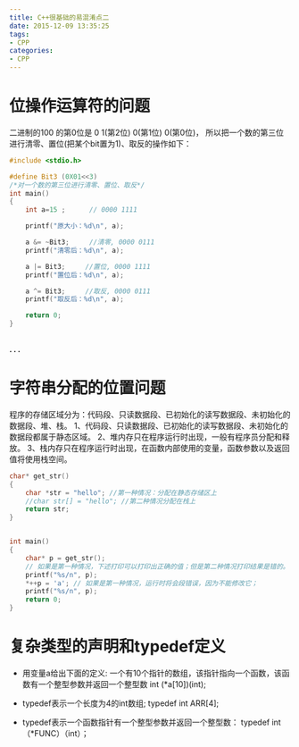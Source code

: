 ```yaml
---
title: C++很基础的易混淆点二
date: 2015-12-09 13:35:25
tags:
- CPP
categories:
- CPP
---
```


# 位操作运算符的问题
二进制的100 的第0位是 0
1(第2位)  0(第1位)  0(第0位)， 
所以把一个数的第三位进行清零、置位(把某个bit置为1)、取反的操作如下：
``` c++
#include <stdio.h>

#define Bit3 (0X01<<3)
/*对一个数的第三位进行清零、置位、取反*/
int main()
{
	int a=15 ;      // 0000 1111

	printf("原大小：%d\n", a);

	a &= ~Bit3;     //清零, 0000 0111
	printf("清零后：%d\n", a);

	a |= Bit3;     //置位, 0000 1111
	printf("置位后：%d\n", a);

	a ^= Bit3;     //取反, 0000 0111
	printf("取反后：%d\n", a);

	return 0;
}
   
```

**. . .**<!-- more -->

# 字符串分配的位置问题
程序的存储区域分为：代码段、只读数据段、已初始化的读写数据段、未初始化的数据段、堆、栈。
1、代码段、只读数据段、已初始化的读写数据段、未初始化的数据段都属于静态区域。
2、堆内存只在程序运行时出现，一般有程序员分配和释放。
3、栈内存只在程序运行时出现，在函数内部使用的变量，函数参数以及返回值将使用栈空间。
``` c++
char* get_str()
{
    char *str = "hello"; //第一种情况：分配在静态存储区上
    //char str[] = "hello"; //第二种情况分配在栈上
    return str;
}


int main()
{
    char* p = get_str();
    // 如果是第一种情况，下述打印可以打印出正确的值；但是第二种情况打印结果是错的。
    printf("%s/n", p);
    *++p = 'a'; // 如果是第一种情况，运行时将会段错误，因为不能修改它；
    printf("%s/n", p);
    return 0;
}
```

# 复杂类型的声明和typedef定义

 - 用变量a给出下面的定义:
一个有10个指针的数组，该指针指向一个函数，该函数有一个整型参数并返回一个整型数 int (*a[10])(int);

 - typedef表示一个长度为4的int数组;
 typedef  int  ARR[4];
 
 - typedef表示一个函数指针有一个整型参数并返回一个整型数：
 typedef int（*FUNC）（int）；

